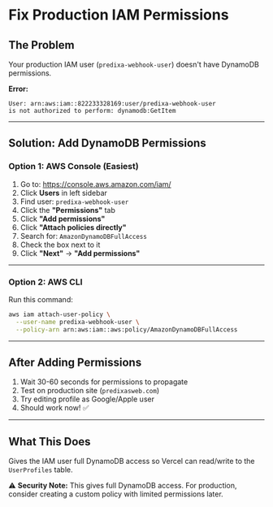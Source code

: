# Fix Production IAM Permissions

## The Problem

Your production IAM user (`predixa-webhook-user`) doesn't have DynamoDB permissions.

**Error:**
```
User: arn:aws:iam::822233328169:user/predixa-webhook-user 
is not authorized to perform: dynamodb:GetItem
```

---

## Solution: Add DynamoDB Permissions

### Option 1: AWS Console (Easiest)

1. Go to: https://console.aws.amazon.com/iam/
2. Click **Users** in left sidebar
3. Find user: `predixa-webhook-user`
4. Click the **"Permissions"** tab
5. Click **"Add permissions"**
6. Click **"Attach policies directly"**
7. Search for: `AmazonDynamoDBFullAccess`
8. Check the box next to it
9. Click **"Next"** → **"Add permissions"**

---

### Option 2: AWS CLI

Run this command:

```bash
aws iam attach-user-policy \
  --user-name predixa-webhook-user \
  --policy-arn arn:aws:iam::aws:policy/AmazonDynamoDBFullAccess
```

---

## After Adding Permissions

1. Wait 30-60 seconds for permissions to propagate
2. Test on production site (`predixasweb.com`)
3. Try editing profile as Google/Apple user
4. Should work now! ✅

---

## What This Does

Gives the IAM user full DynamoDB access so Vercel can read/write to the `UserProfiles` table.

⚠️ **Security Note:** This gives full DynamoDB access. For production, consider creating a custom policy with limited permissions later.


